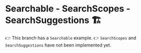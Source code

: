 # Searchable - SearchScopes - SearchSuggestions 🏗

👉 This branch has a `Searchable` example.
👉 `SearchScopes` and `SearchSuggestions` have not been implemented yet.
